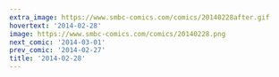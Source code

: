 ```yaml
---
extra_image: https://www.smbc-comics.com/comics/20140228after.gif
hovertext: '2014-02-28'
image: https://www.smbc-comics.com/comics/20140228.png
next_comic: '2014-03-01'
prev_comic: '2014-02-27'
title: '2014-02-28'
---
```


